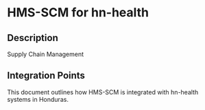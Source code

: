 # HMS-SCM for hn-health

## Description

Supply Chain Management

## Integration Points

This document outlines how HMS-SCM is integrated with hn-health systems in Honduras.
